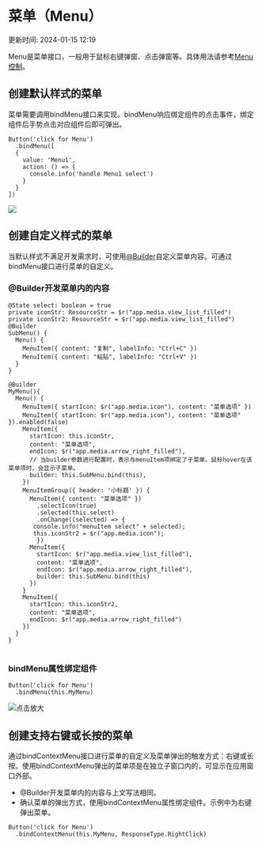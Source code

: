 # 菜单（Menu）

更新时间: 2024-01-15 12:19

Menu是菜单接口，一般用于鼠标右键弹窗、点击弹窗等。具体用法请参考[Menu控制](https://developer.harmonyos.com/cn/docs/documentation/doc-references-V3/ts-universal-attributes-menu-0000001478181385-V3)。

## 创建默认样式的菜单

菜单需要调用bindMenu接口来实现。bindMenu响应绑定组件的点击事件，绑定组件后手势点击对应组件后即可弹出。

```
Button('click for Menu')
  .bindMenu([
  {
    value: 'Menu1',
    action: () => {
      console.info('handle Menu1 select')
    }
  }       
])
```

![](https://alliance-communityfile-drcn.dbankcdn.com/FileServer/getFile/cmtyPub/011/111/111/0000000000011111111.20231121183905.40511566953596291238964381582142:50001231000000:2800:E81EE9DF00C6669728AD4F0B75EF0162B09C7A5E910732CC0B151FE00D056A20.png?needInitFileName=true?needInitFileName=true?needInitFileName=true?needInitFileName=true)

## 创建自定义样式的菜单

当默认样式不满足开发需求时，可使用[@Builder](https://developer.harmonyos.com/cn/docs/documentation/doc-guides-V3/arkts-builder-0000001524176981-V3)自定义菜单内容。可通过bindMenu接口进行菜单的自定义。

### @Builder开发菜单内的内容

```
@State select: boolean = true
private iconStr: ResourceStr = $r("app.media.view_list_filled")
private iconStr2: ResourceStr = $r("app.media.view_list_filled")
@Builder
SubMenu() {
  Menu() {
    MenuItem({ content: "复制", labelInfo: "Ctrl+C" })
    MenuItem({ content: "粘贴", labelInfo: "Ctrl+V" })
  }
}

@Builder
MyMenu(){
  Menu() {
    MenuItem({ startIcon: $r("app.media.icon"), content: "菜单选项" })
    MenuItem({ startIcon: $r("app.media.icon"), content: "菜单选项" }).enabled(false)
    MenuItem({
      startIcon: this.iconStr,
      content: "菜单选项",
      endIcon: $r("app.media.arrow_right_filled"),
      // 当builder参数进行配置时，表示与menuItem项绑定了子菜单。鼠标hover在该菜单项时，会显示子菜单。
      builder: this.SubMenu.bind(this),
    })
    MenuItemGroup({ header: '小标题' }) {
      MenuItem({ content: "菜单选项" })
        .selectIcon(true)
        .selected(this.select)
        .onChange((selected) => {
       console.info("menuItem select" + selected);
       this.iconStr2 = $r("app.media.icon");
        })
      MenuItem({
        startIcon: $r("app.media.view_list_filled"),
        content: "菜单选项",
        endIcon: $r("app.media.arrow_right_filled"),
        builder: this.SubMenu.bind(this)
      })
    }
    MenuItem({
      startIcon: this.iconStr2,
      content: "菜单选项",
      endIcon: $r("app.media.arrow_right_filled")
    })
  }
}
  
```

### bindMenu属性绑定组件

```
Button('click for Menu')
  .bindMenu(this.MyMenu)
```

![](https://alliance-communityfile-drcn.dbankcdn.com/FileServer/getFile/cmtyPub/011/111/111/0000000000011111111.20231121183905.36052184371897385374404162132496:50001231000000:2800:AB20C65B3B30FE1BD3E41AF4FC650E8952E4D36CC44E0B385904A17658053995.png?needInitFileName=true?needInitFileName=true?needInitFileName=true?needInitFileName=true "点击放大")

## 创建支持右键或长按的菜单

通过bindContextMenu接口进行菜单的自定义及菜单弹出的触发方式：右键或长按。使用bindContextMenu弹出的菜单项是在独立子窗口内的，可显示在应用窗口外部。

* @Builder开发菜单内的内容与上文写法相同。
* 确认菜单的弹出方式，使用bindContextMenu属性绑定组件。示例中为右键弹出菜单。
```
Button('click for Menu')
  .bindContextMenu(this.MyMenu, ResponseType.RightClick)
```


